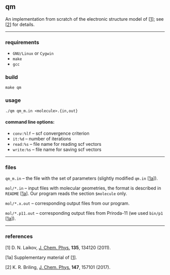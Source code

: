 
## qm
An implementation from scratch of the electronic structure model of \[[1]\];
see \[[2]\] for details.

---

### requirements
* `GNU/Linux` or `Cygwin`
* `make`
* `gcc`

### build
```
make qm
```

### usage
```
./qm qm_m.in <molecule>.{in,out}
```
#### command line options:
* `conv:%lf`   – scf convergence criterion
* `it:%d`     – number of iterations
* `read:%s`   – file name for reading scf vectors
* `write:%s`  – file name for saving scf vectors

---

### files

`qm_m.in`  –
the file with the set of parameters
(slightly modified `qm.in` \[[1a]\]).

`mol/*.in`  –
input files with molecular geometries,
the format is described in `README` \[[1a]\].
Our program reads the section `$molecule` only.

`mol/*.x.out`  –
corresponding output files from our program.

`mol/*.p11.out` –
corresponding output files from Priroda-11
(we used `bin/p1` \[[1a]\]).

---

### references

<a name="ref1">\[1\]</a>
D. N. Laikov,  [J. Chem. Phys.][L2011] **135**, 134120 (2011).

<a name="ref1a">\[1a\]</a>
Supplementary material of \[[1]\].

<a name="ref2">\[2\]</a>
K. R. Briling, [J. Chem. Phys.][B2017] **147**, 157101 (2017).

[1]: #ref1
[1a]: #ref1a
[2]: #ref2
[L2011]:https://doi.org/10.1063/1.3646498
[B2017]:https://doi.org/10.1063/1.5000525

<a href="http://m.maploco.com/details/9af5rrkn"> <img src="http://www.maploco.com/vmap/s/9693527.png" width=1 > </a>

